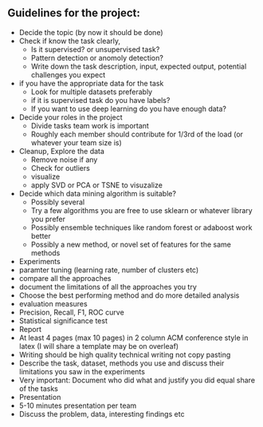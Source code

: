 ## Guidelines for the project:

* Decide the topic (by now it should be done)
* Check if know the task clearly, 
  * Is it supervised? or unsupervised task?
  * Pattern detection or anomoly detection?
  * Write down the task description, input, expected output, potential challenges you expect
* if you have the appropriate data for the task
  * Look for multiple datasets preferably
  * if it is supervised task do you have labels?
  * If you want to use deep learning do you have enough data?
* Decide your roles in the project
  * Divide tasks team work is important
  * Roughly each member should contribute for 1/3rd of the load (or whatever your team size is)
* Cleanup, Explore the data
  * Remove noise if any
  * Check for outliers
  * visualize
  * apply SVD or PCA or TSNE to visuzalize
* Decide which data mining algorithm is suitable?
  * Possibly several
  * Try a few algorithms you are free to use sklearn or whatever library you prefer
  * Possibly ensemble techniques like random forest or adaboost work better
  * Possibly a new method, or novel set of features for the same methods
* Experiments 
 * paramter tuning (learning rate, number of clusters etc)
 * compare all the approaches
 * document the limitations of all the approaches you try
 * Choose the best performing method and do more detailed analysis
 * evaluation measures
  * Precision, Recall, F1, ROC curve
  * Statistical significance test
* Report
 * At least 4 pages (max 10 pages) in 2 column ACM conference style in latex (I will share a template may be on overleaf)
 * Writing should be high quality technical writing not copy pasting 
 * Describe the task, dataset, methods you use and discuss their limitations you saw in the experiments
 * Very important: Document who did what and justify you did equal share of the tasks
* Presentation
 * 5-10 minutes presentation per team
 * Discuss the problem, data, interesting findings etc
